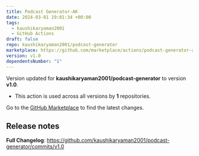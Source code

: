 ```yaml
---
title: Podcast Generator-AK
date: 2024-03-01 19:01:34 +00:00
tags:
  - kaushikaryaman2001
  - GitHub Actions
draft: false
repo: kaushikaryaman2001/podcast-generator
marketplace: https://github.com/marketplace/actions/podcast-generator-ak
version: v1.0
dependentsNumber: "1"
---
```



Version updated for **kaushikaryaman2001/podcast-generator** to version **v1.0**.
- This action is used across all versions by **1** repositories.

Go to the [GitHub Marketplace](https://github.com/marketplace/actions/podcast-generator-ak) to find the latest changes.

## Release notes

**Full Changelog**: https://github.com/kaushikaryaman2001/podcast-generator/commits/v1.0
